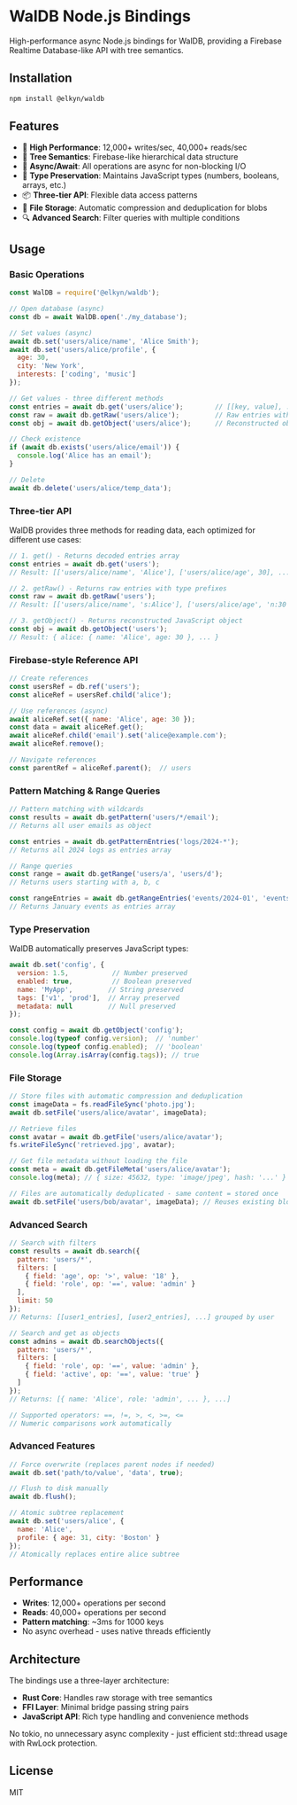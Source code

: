 # WalDB Node.js Bindings

High-performance async Node.js bindings for WalDB, providing a Firebase Realtime Database-like API with tree semantics.

## Installation

```bash
npm install @elkyn/waldb
```

## Features

- 🚀 **High Performance**: 12,000+ writes/sec, 40,000+ reads/sec
- 🌲 **Tree Semantics**: Firebase-like hierarchical data structure
- 🔄 **Async/Await**: All operations are async for non-blocking I/O
- 🎯 **Type Preservation**: Maintains JavaScript types (numbers, booleans, arrays, etc.)
- 📦 **Three-tier API**: Flexible data access patterns
- 📁 **File Storage**: Automatic compression and deduplication for blobs
- 🔍 **Advanced Search**: Filter queries with multiple conditions

## Usage

### Basic Operations

```javascript
const WalDB = require('@elkyn/waldb');

// Open database (async)
const db = await WalDB.open('./my_database');

// Set values (async)
await db.set('users/alice/name', 'Alice Smith');
await db.set('users/alice/profile', {
  age: 30,
  city: 'New York',
  interests: ['coding', 'music']
});

// Get values - three different methods
const entries = await db.get('users/alice');        // [[key, value], ...] array
const raw = await db.getRaw('users/alice');         // Raw entries with type prefixes
const obj = await db.getObject('users/alice');      // Reconstructed object

// Check existence
if (await db.exists('users/alice/email')) {
  console.log('Alice has an email');
}

// Delete
await db.delete('users/alice/temp_data');
```

### Three-tier API

WalDB provides three methods for reading data, each optimized for different use cases:

```javascript
// 1. get() - Returns decoded entries array
const entries = await db.get('users');
// Result: [['users/alice/name', 'Alice'], ['users/alice/age', 30], ...]

// 2. getRaw() - Returns raw entries with type prefixes
const raw = await db.getRaw('users');  
// Result: [['users/alice/name', 's:Alice'], ['users/alice/age', 'n:30'], ...]

// 3. getObject() - Returns reconstructed JavaScript object
const obj = await db.getObject('users');
// Result: { alice: { name: 'Alice', age: 30 }, ... }
```

### Firebase-style Reference API

```javascript
// Create references
const usersRef = db.ref('users');
const aliceRef = usersRef.child('alice');

// Use references (async)
await aliceRef.set({ name: 'Alice', age: 30 });
const data = await aliceRef.get();
await aliceRef.child('email').set('alice@example.com');
await aliceRef.remove();

// Navigate references
const parentRef = aliceRef.parent();  // users
```

### Pattern Matching & Range Queries

```javascript
// Pattern matching with wildcards
const results = await db.getPattern('users/*/email');
// Returns all user emails as object

const entries = await db.getPatternEntries('logs/2024-*');
// Returns all 2024 logs as entries array

// Range queries
const range = await db.getRange('users/a', 'users/d');
// Returns users starting with a, b, c

const rangeEntries = await db.getRangeEntries('events/2024-01', 'events/2024-02');
// Returns January events as entries array
```

### Type Preservation

WalDB automatically preserves JavaScript types:

```javascript
await db.set('config', {
  version: 1.5,           // Number preserved
  enabled: true,          // Boolean preserved
  name: 'MyApp',         // String preserved
  tags: ['v1', 'prod'],  // Array preserved
  metadata: null         // Null preserved
});

const config = await db.getObject('config');
console.log(typeof config.version);  // 'number'
console.log(typeof config.enabled);  // 'boolean'
console.log(Array.isArray(config.tags)); // true
```

### File Storage

```javascript
// Store files with automatic compression and deduplication
const imageData = fs.readFileSync('photo.jpg');
await db.setFile('users/alice/avatar', imageData);

// Retrieve files
const avatar = await db.getFile('users/alice/avatar');
fs.writeFileSync('retrieved.jpg', avatar);

// Get file metadata without loading the file
const meta = await db.getFileMeta('users/alice/avatar');
console.log(meta); // { size: 45632, type: 'image/jpeg', hash: '...' }

// Files are automatically deduplicated - same content = stored once
await db.setFile('users/bob/avatar', imageData); // Reuses existing blob
```

### Advanced Search

```javascript
// Search with filters
const results = await db.search({
  pattern: 'users/*',
  filters: [
    { field: 'age', op: '>', value: '18' },
    { field: 'role', op: '==', value: 'admin' }
  ],
  limit: 50
});
// Returns: [[user1_entries], [user2_entries], ...] grouped by user

// Search and get as objects
const admins = await db.searchObjects({
  pattern: 'users/*',
  filters: [
    { field: 'role', op: '==', value: 'admin' },
    { field: 'active', op: '==', value: 'true' }
  ]
});
// Returns: [{ name: 'Alice', role: 'admin', ... }, ...]

// Supported operators: ==, !=, >, <, >=, <=
// Numeric comparisons work automatically
```

### Advanced Features

```javascript
// Force overwrite (replaces parent nodes if needed)
await db.set('path/to/value', 'data', true);

// Flush to disk manually
await db.flush();

// Atomic subtree replacement
await db.set('users/alice', {
  name: 'Alice',
  profile: { age: 31, city: 'Boston' }
});
// Atomically replaces entire alice subtree
```

## Performance

- **Writes**: 12,000+ operations per second
- **Reads**: 40,000+ operations per second  
- **Pattern matching**: ~3ms for 1000 keys
- No async overhead - uses native threads efficiently

## Architecture

The bindings use a three-layer architecture:
- **Rust Core**: Handles raw storage with tree semantics
- **FFI Layer**: Minimal bridge passing string pairs
- **JavaScript API**: Rich type handling and convenience methods

No tokio, no unnecessary async complexity - just efficient std::thread usage with RwLock protection.

## License

MIT